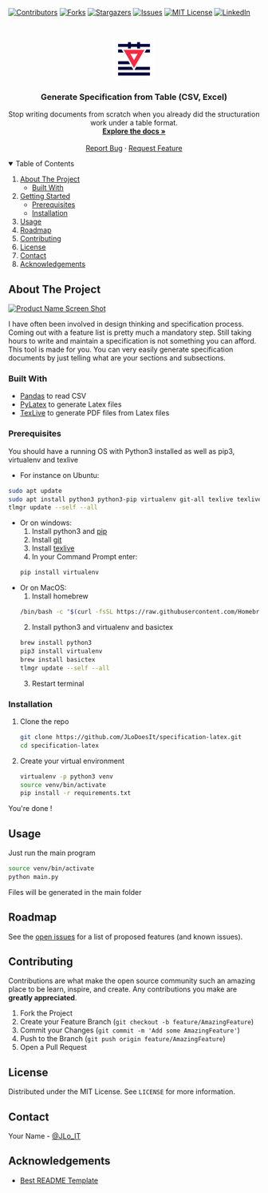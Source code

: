 <!-- Generate specifications from table (CSV, Excel) -->

[![Contributors][contributors-shield]][contributors-url]
[![Forks][forks-shield]][forks-url]
[![Stargazers][stars-shield]][stars-url]
[![Issues][issues-shield]][issues-url]
[![MIT License][license-shield]][license-url]
[![LinkedIn][linkedin-shield]][linkedin-url]



<!-- PROJECT LOGO -->
<br />
<p align="center">
  <a href="https://github.com/JLoDoesIt/specification-latex">
    <img src="images/logo.png" alt="Logo" width="80" height="80">
  </a>

  <h3 align="center">Generate Specification from Table (CSV, Excel)</h3>

  <p align="center">
    Stop writing documents from scratch when you already did the structuration work under a table format.
    <br />
    <a href="https://github.com/JLoDoesIt/specification-latex"><strong>Explore the docs »</strong></a>
    <br />
    <br />
    <a href="https://github.com/JLoDoesIt/specification-latex/issues">Report Bug</a>
    ·
    <a href="https://github.com/JLoDoesIt/specification-latex/issues">Request Feature</a>
  </p>
</p>



<!-- TABLE OF CONTENTS -->
<details open="open">
  <summary>Table of Contents</summary>
  <ol>
    <li>
      <a href="#about-the-project">About The Project</a>
      <ul>
        <li><a href="#built-with">Built With</a></li>
      </ul>
    </li>
    <li>
      <a href="#getting-started">Getting Started</a>
      <ul>
        <li><a href="#prerequisites">Prerequisites</a></li>
        <li><a href="#installation">Installation</a></li>
      </ul>
    </li>
    <li><a href="#usage">Usage</a></li>
    <li><a href="#roadmap">Roadmap</a></li>
    <li><a href="#contributing">Contributing</a></li>
    <li><a href="#license">License</a></li>
    <li><a href="#contact">Contact</a></li>
    <li><a href="#acknowledgements">Acknowledgements</a></li>
  </ol>
</details>



<!-- ABOUT THE PROJECT -->
## About The Project

[![Product Name Screen Shot][product-screenshot]](https://example.com)

I have often been involved in design thinking and specification process. Coming out with a feature list is pretty much a mandatory step.
Still taking hours to write and maintain a specification is not something you can afford.
This tool is made for you.
You can very easily generate specification documents by just telling what are your sections and subsections.

### Built With

* [Pandas](https://pandas.pydata.org/) to read CSV
* [PyLatex](https://github.com/JelteF/PyLaTeX) to generate Latex files
* [TexLive](https://tug.org/texlive/) to generate PDF files from Latex files


### Prerequisites

You should have a running OS with Python3 installed as well as pip3, virtualenv and texlive
* For instance on Ubuntu:
```sh
sudo apt update
sudo apt install python3 python3-pip virtualenv git-all texlive texlive-latex-extra
tlmgr update --self --all
```
* Or on windows:
  1. Install python3 and [pip](https://pip.pypa.io/en/stable/installing/)
  2. Install [git](https://git-scm.com/download/win_)
  3. Install [texlive](http://mirror.ctan.org/systems/texlive/tlnet/install-tl-windows.exe)
  4. In your Command Prompt enter:
  ```sh
  pip install virtualenv
  ```
* Or on MacOS:
  1. Install homebrew
  ```sh
  /bin/bash -c "$(curl -fsSL https://raw.githubusercontent.com/Homebrew/install/HEAD/install.sh)"
  ```
  2. Install python3 and virtualenv and basictex
  ```sh
  brew install python3
  pip3 install virtualenv
  brew install basictex
  tlmgr update --self --all
  ```
  3. Restart terminal
### Installation

1. Clone the repo
   ```sh
   git clone https://github.com/JLoDoesIt/specification-latex.git
   cd specification-latex
   ```
2. Create your virtual environment
   ```sh
   virtualenv -p python3 venv
   source venv/bin/activate
   pip install -r requirements.txt
   ```
You're done !


<!-- USAGE EXAMPLES -->
## Usage

Just run the main program
```sh
source venv/bin/activate
python main.py
```
Files will be generated in the main folder


<!-- ROADMAP -->
## Roadmap

See the [open issues](https://github.com/JLoDoesIt/specification-latex/issues) for a list of proposed features (and known issues).



<!-- CONTRIBUTING -->
## Contributing

Contributions are what make the open source community such an amazing place to be learn, inspire, and create. Any contributions you make are **greatly appreciated**.

1. Fork the Project
2. Create your Feature Branch (`git checkout -b feature/AmazingFeature`)
3. Commit your Changes (`git commit -m 'Add some AmazingFeature'`)
4. Push to the Branch (`git push origin feature/AmazingFeature`)
5. Open a Pull Request


<!-- LICENSE -->
## License

Distributed under the MIT License. See `LICENSE` for more information.


<!-- CONTACT -->
## Contact

Your Name - [@JLo_IT](https://twitter.com/JLo_IT)

<!-- ACKNOWLEDGEMENTS -->
## Acknowledgements
* [Best README Template](https://github.com/othneildrew/Best-README-Template)



<!-- MARKDOWN LINKS & IMAGES -->
<!-- https://www.markdownguide.org/basic-syntax/#reference-style-links -->
[contributors-shield]: https://img.shields.io/github/contributors/JLoDoesIt/specification-latex.svg?style=for-the-badge
[contributors-url]: https://github.com/JLoDoesIt/specification-latex/graphs/contributors
[forks-shield]: https://img.shields.io/github/forks/JLoDoesIt/specification-latex.svg?style=for-the-badge
[forks-url]: https://github.com/JLoDoesIt/specification-latex/network/members
[stars-shield]: https://img.shields.io/github/stars/JLoDoesIt/specification-latex.svg?style=for-the-badge
[stars-url]: https://github.com/JLoDoesIt/specification-latex/stargazers
[issues-shield]: https://img.shields.io/github/issues/JLoDoesIt/specification-latex.svg?style=for-the-badge
[issues-url]: https://github.com/JLoDoesIt/specification-latex/issues
[license-shield]: https://img.shields.io/github/license/JLoDoesIt/specification-latex.svg?style=for-the-badge
[license-url]: https://github.com/JLoDoesIt/specification-latex/blob/master/LICENSE.txt
[linkedin-shield]: https://img.shields.io/badge/-LinkedIn-black.svg?style=for-the-badge&logo=linkedin&colorB=555
[linkedin-url]: https://www.linkedin.com/in/jeanloic-cavazza/
[product-screenshot]: images/screenshot.png

